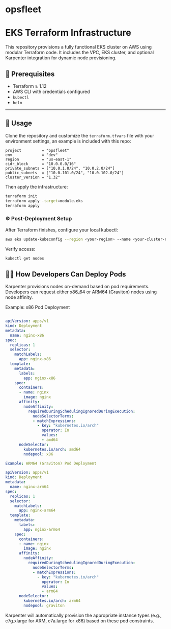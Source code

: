 # opsfleet

# EKS Terraform Infrastructure

This repository provisions a fully functional EKS cluster on AWS using modular Terraform code. It includes the VPC, EKS cluster, and optional Karpenter integration for dynamic node provisioning.

## 🧱 Prerequisites

- Terraform ≥ 1.12
- AWS CLI with credentials configured
- `kubectl`
- `helm`

---

## 🚀 Usage

Clone the repository and customize the `terraform.tfvars` file with your environment settings, 
an example is included with this repo:

```hcl
project         = "opsfleet"
env             = "dev"
region          = "us-east-1"
cidr_block      = "10.0.0.0/16"
private_subnets = ["10.0.1.0/24", "10.0.2.0/24"]
public_subnets  = ["10.0.101.0/24", "10.0.102.0/24"]
cluster_version = "1.32"
```

Then apply the infrastructure:

```bash
terraform init
terraform apply -target=module.eks
terraform apply
```
### ⚙️ Post-Deployment Setup
After Terraform finishes, configure your local kubectl:
```bash
aws eks update-kubeconfig --region <your-region> --name <your-cluster-name>
```
Verify access:
```bash
kubectl get nodes
```
## 🧑‍💻 How Developers Can Deploy Pods
Karpenter provisions nodes on-demand based on pod requirements. Developers can request either x86_64 or ARM64 (Graviton) nodes using node affinity.

Example: x86 Pod Deployment
```yaml

apiVersion: apps/v1
kind: Deployment
metadata:
  name: nginx-x86
spec:
  replicas: 1
  selector:
    matchLabels:
      app: nginx-x86
  template:
    metadata:
      labels:
        app: nginx-x86
    spec:
      containers:
      - name: nginx
        image: nginx
      affinity:
        nodeAffinity:
          requiredDuringSchedulingIgnoredDuringExecution:
            nodeSelectorTerms:
            - matchExpressions:
              - key: "kubernetes.io/arch"
                operator: In
                values:
                - amd64
      nodeSelector:
        kubernetes.io/arch: amd64
        nodepool: x86
```
```yaml 
Example: ARM64 (Graviton) Pod Deployment

apiVersion: apps/v1
kind: Deployment
metadata:
  name: nginx-arm64
spec:
  replicas: 1
  selector:
    matchLabels:
      app: nginx-arm64
  template:
    metadata:
      labels:
        app: nginx-arm64
    spec:
      containers:
      - name: nginx
        image: nginx
      affinity:
        nodeAffinity:
          requiredDuringSchedulingIgnoredDuringExecution:
            nodeSelectorTerms:
            - matchExpressions:
              - key: "kubernetes.io/arch"
                operator: In
                values:
                - arm64
      nodeSelector:
        kubernetes.io/arch: arm64
        nodepool: graviton
```       

Karpenter will automatically provision the appropriate instance types (e.g., c7g.xlarge for ARM, c7a.large for x86) based on these pod constraints.